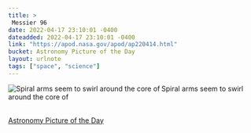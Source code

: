 ```yaml
---
title: > 
 Messier 96
date: 2022-04-17 23:10:01 -0400
dateadded: 2022-04-17 23:10:01 -0400
link: "https://apod.nasa.gov/apod/ap220414.html"
bucket: Astronomy Picture of the Day
layout: urlnote
tags: ["space", "science"]
--- 
```

<p><a href="https://apod.nasa.gov/apod/ap220414.html"><img src="https://apod.nasa.gov/apod/calendar/S_220414.jpg" align="left" alt="Spiral arms seem to swirl around the core of" border="0" /></a> Spiral arms seem to swirl around the core of</p><br clear="all"/>
 <!-- end excerpt --> 
<div class='bucket'><a class='internal-link' href='/buckets/astronomy-picture-of-the-day'>Astronomy Picture of the Day</a></div> 
